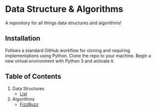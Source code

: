# Data Structure & Algorithms
A repository for all things data structures and algorithms!

## Installation
Follows a standard GitHub workflow for cloning and requiring implementations using Python. 
Clone the repo to your machine. Begin a new virtual environment with Python 3 and activate it.

## Table of Contents
1. Data Structures
    - [List](./data_structures/list)
2. Algorithms
    - [FizzBuzz](./challenges/fizzbuzz)
